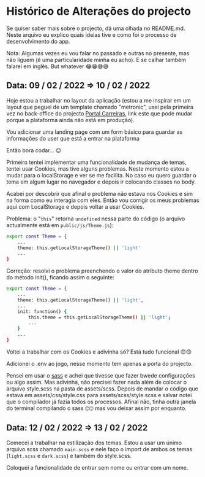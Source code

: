 # Histórico de Alterações do projecto

Se quiser saber mais sobre o projecto, dá uma olhada no README.md. Neste arquivo eu explico quais ideias tive e como foi o processo de desenvolvimento do app.

Nota: Algumas vezes eu vou falar no passado e outras no presente, mas não liguem (é uma particularidade minha eu acho). E se calhar também falarei em inglês. But whatever 😂😁😅😅


## Data: 09 / 02 / 2022 => 10 / 02 / 2022

Hoje estou a trabalhar no layout da aplicação (estou a me inspirar em um layout que peguei de um template chamado "metronic", usei pela primeira vez no back-office do projecto [Portal Carreiras](http://portal-carreiras-bo.herokuapp.com), link este que pode mudar porque a plataforma ainda não está em produção).

Vou adicionar uma landing page com um form básico para guardar as informações do user que está a entrar na plataforma

Então bora codar... 😉

Primeiro tentei implementar uma funcionalidade de mudança de temas, tentei usar Cookies, mas tive alguns problemas. Neste momento estou a mudar para o localStorage e ver se me facilita. No caso eu quero guardar o tema em algum lugar no navegador e depois ir colocando classes no body.

Acabei por descobrir que afinal o problema não estava nos Cookies e sim na forma como eu interagia com eles. Então vou corrigir os meus problemas aqui com LocalStorage e depois voltar a usar Cookies.

Problema: o "```this```" retorna ```undefined``` nessa parte do código (o arquivo actualmente está em ```public/js/Theme.js```):
```bash
export const Theme = {
    ...
    theme: this.getLocalStorageTheme() || 'light'
    ...
}
```

Correção: resolvi o problema preenchendo o valor do atributo theme dentro do método init(), ficando assim o seguinte:
```bash
export const Theme = {
    ...
    theme: this.getLocalStorageTheme() || 'light',
    ...
    init: function() {
        this.theme = this.getLocalStorageTheme() || 'light';
        ...
    }
    ...
}
```

Voltei a trabalhar com os Cookies e adivinha só? Está tudo funcional 😊😊

Adicionei o .env ao jogo, nesse momento tem apenas a porta do projecto.

Pensei em usar o [sass](https://sass-lang.com/) e achei que tivesse que fazer bwede configurações ou algo assim. Mas adivinha, não precisei fazer nada além de colocar o arquivo style.scss na pasta de assets/scss. Depois de mandar o código que estava em assets/css/style.css para assets/scss/style.scss e salvar notei que o compilador já fazia todos os processos.
Afinal não, tinha outra janela do terminal compilando o sass 🙄🙄 mas vou deixar assim por enquanto.


## Data: 12 / 02 / 2022 => 13 / 02 / 2022

Comecei a trabalhar na estilização dos temas. Estou a usar um únimo arquivo scss chamado ```main.scss``` e nele faço o import de ambos os temas (```light.scss``` e ```dark.scss```) e também do style.scss.

Coloquei a funcionalidade de entrar sem nome ou entrar com um nome.